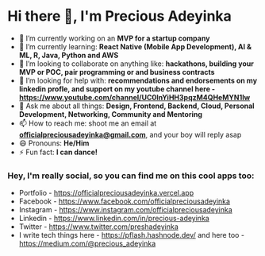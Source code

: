 # Hi there 👋, I'm Precious Adeyinka

- 🔭 I’m currently working on an **MVP for a startup company**
- 🌱 I’m currently learning: **React Native (Mobile App Development), AI & ML, R, Java, Python and AWS**
- 👯 I’m looking to collaborate on anything like: **hackathons, building your MVP or POC, pair programming or and business contracts**
- 🤔 I’m looking for help with: **recommendations and endorsements on my linkedin profle, and support on my youtube channel here - https://www.youtube.com/channel/UC0lnYiHH3pqzM4QHeMYN1lw**
- 💬 Ask me about all things: **Design, Frontend, Backend, Cloud, Personal Development, Networking, Community and Mentoring**
- 📫 How to reach me: shoot me an email at **officialpreciousadeyinka@gmail.com**, and your boy will reply asap
- 😄 Pronouns: **He/Him**
- ⚡ Fun fact: **I can dance!**

### Hey, I'm really social, so you can find me on this cool apps too:
- Portfolio - https://officialpreciousadeyinka.vercel.app
- Facebook - https://www.facebook.com/officialpreciousadeyinka
- Instagram - https://www.instagram.com/officialpreciousadeyinka
- Linkedin - https://www.linkedin.com/in/precious-adeyinka
- Twitter - https://www.twitter.com/preshadeyinka
- I write tech things here - https://pflash.hashnode.dev/ and here too - https://medium.com/@precious_adeyinka
